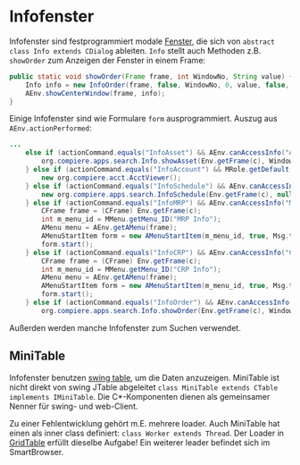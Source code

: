 # Infofenster

Infofenster sind festprogrammiert modale [Fenster](../usr/2.0-window.md#infofenster), die sich von ``abstract class Info extends CDialog`` ableiten. ``Info`` stellt auch Methoden z.B. ``showOrder`` zum Anzeigen der Fenster in einem Frame:

```java
public static void showOrder(Frame frame, int WindowNo, String value) {
	Info info = new InfoOrder(frame, false, WindowNo, 0, value, false, false, "");
	AEnv.showCenterWindow(frame, info);
}
```

Einige Infofenster sind wie Formulare ``form`` ausprogrammiert. Auszug aus ``AEnv.actionPerformed``:

```java
...
	else if (actionCommand.equals("InfoAsset") && AEnv.canAccessInfo("ASSET")) {
		org.compiere.apps.search.Info.showAsset(Env.getFrame(c), WindowNo);
	} else if (actionCommand.equals("InfoAccount") && MRole.getDefault().isShowAcct() && AEnv.canAccessInfo("ACCOUNT")) {
		new org.compiere.acct.AcctViewer();
	} else if (actionCommand.equals("InfoSchedule") && AEnv.canAccessInfo("SCHEDULE")) {
		new org.compiere.apps.search.InfoSchedule(Env.getFrame(c), null, false);
	} else if (actionCommand.equals("InfoMRP") && AEnv.canAccessInfo("MRP")) {
		CFrame frame = (CFrame) Env.getFrame(c);
		int m_menu_id = MMenu.getMenu_ID("MRP Info");
		AMenu menu = AEnv.getAMenu(frame);
		AMenuStartItem form = new AMenuStartItem(m_menu_id, true, Msg.translate(Env.getCtx(), "MRP Info"), menu);
		form.start();
	} else if (actionCommand.equals("InfoCRP") && AEnv.canAccessInfo("CRP")) {
		CFrame frame = (CFrame) Env.getFrame(c);
		int m_menu_id = MMenu.getMenu_ID("CRP Info");
		AMenu menu = AEnv.getAMenu(frame);
		AMenuStartItem form = new AMenuStartItem(m_menu_id, true, Msg.translate(Env.getCtx(), "CRP Info"), menu);
		form.start();
	} else if (actionCommand.equals("InfoOrder") && AEnv.canAccessInfo("ORDER")) {
		org.compiere.apps.search.Info.showOrder(Env.getFrame(c), WindowNo, "");
```

Außerden werden manche Infofenster zum Suchen verwendet.

## MiniTable

Infofenster benutzen [swing table](https://docs.oracle.com/javase/tutorial/uiswing/components/table.html), um die Daten anzuzeigen. MiniTable ist nicht direkt von swing JTable abgeleitet ``class MiniTable extends CTable implements IMiniTable``. Die C*-Komponenten dienen als gemeinsamer Nenner für swing- und web-Client.

Zu einer Fehlentwicklung gehört m.E. mehrere loader. Auch MiniTable hat einen als inner class definiert: ``class Worker extends Thread``. Der Loader in [GridTable](../grid-model.md) erfüllt dieselbe Aufgabe! Ein weiterer leader befindet sich im SmartBrowser.
 